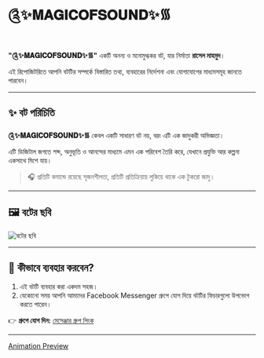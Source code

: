 # ༊✨𝐌𝐀𝐆𝐈𝐂𝐎𝐅𝐒𝐎𝐔𝐍𝐃✨᯾

**"༊✨𝐌𝐀𝐆𝐈𝐂𝐎𝐅𝐒𝐎𝐔𝐍𝐃✨᯾"** একটি অনন্য ও মনোমুগ্ধকর বট, যার নির্মাতা **রাসেল মাহমুদ**।  
এই রিপোজিটরিতে আপনি বটটির সম্পর্কে বিস্তারিত তথ্য, ব্যবহারের নির্দেশনা এবং যোগাযোগের মাধ্যমসমূহ জানতে পারবেন।

---

## ✨ বট পরিচিতি

**༊✨𝐌𝐀𝐆𝐈𝐂𝐎𝐅𝐒𝐎𝐔𝐍𝐃✨᯾** কেবল একটি সাধারণ বট নয়, বরং এটি এক জাদুকরী অভিজ্ঞতা।  
এটি ডিজিটাল জগতে শব্দ, অনুভূতি ও আনন্দের মাধ্যমে এমন এক পরিবেশ তৈরি করে, যেখানে প্রযুক্তি আর কল্পনা একসাথে মিশে যায়।

> 🎧 প্রতিটি কমান্ডে রয়েছে সৃজনশীলতা, প্রতিটি প্রতিক্রিয়ায় লুকিয়ে থাকে এক টুকরো জাদু।

---

## 🖼️ বটের ছবি

![বটের ছবি](https://i.imgur.com/mWuHL8E.png)

---

## 🚀 কীভাবে ব্যবহার করবেন?

1. এই বটটি ব্যবহার করা একদম সহজ।
2. যেকোনো সময় আপনি আমাদের Facebook Messenger গ্রুপে যোগ দিয়ে বটটির ফিচারগুলো উপভোগ করতে পারেন।

👉 **গ্রুপে যোগ দিন:** [মেসেঞ্জার গ্রুপ লিংক](https://m.me/j/AbZnvggXXnMoLZd7/)

---
[Animation Preview](./animation.html)

